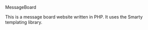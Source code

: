 MessageBoard

This is a message board website written in PHP. It uses the Smarty templating
library.
